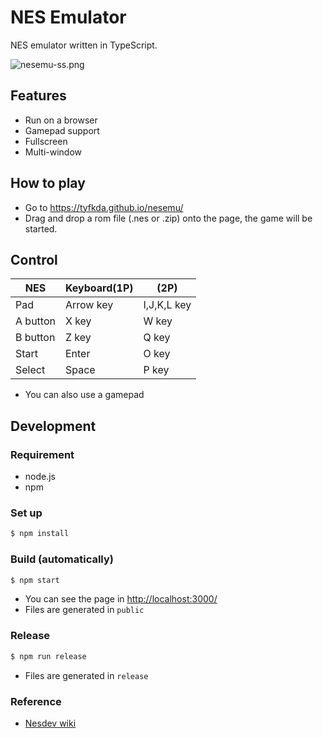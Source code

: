 NES Emulator
============

NES emulator written in TypeScript.

![nesemu-ss.png](doc/nesemu-ss.png)

## Features

  * Run on a browser
  * Gamepad support
  * Fullscreen
  * Multi-window


## How to play

  * Go to https://tyfkda.github.io/nesemu/
  * Drag and drop a rom file (.nes or .zip) onto the page, the game will be started.


## Control

| NES      | Keyboard(1P) | (2P)        |
|----------|--------------|-------------|
| Pad      | Arrow key    | I,J,K,L key |
| A button | X key        | W key       |
| B button | Z key        | Q key       |
| Start    | Enter        | O key       |
| Select   | Space        | P key       |

  * You can also use a gamepad


## Development

### Requirement

* node.js
* npm

### Set up

```bash
$ npm install
```

### Build (automatically)

```bash
$ npm start
```

* You can see the page in <http://localhost:3000/>
* Files are generated in `public`

### Release

```bash
$ npm run release
```

* Files are generated in `release`


### Reference

  * [Nesdev wiki](https://wiki.nesdev.com/w/index.php/Nesdev_Wiki)
